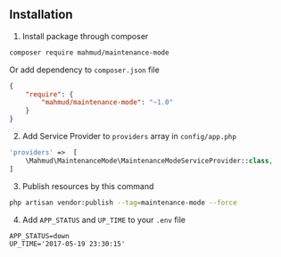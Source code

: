 ## Installation

1. Install package through composer

```bash
composer require mahmud/maintenance-mode
```

Or add dependency to `composer.json` file

```json
{
    "require": {
        "mahmud/maintenance-mode": "~1.0"
    }
}
```

2. Add Service Provider to `providers` array in `config/app.php`

```php
'providers' =>  [
    \Mahmud\MaintenanceMode\MaintenanceModeServiceProvider::class,
]
```

3. Publish resources by this command

```bash
php artisan vendor:publish --tag=maintenance-mode --force
```

4. Add `APP_STATUS` and `UP_TIME` to your `.env` file

```
APP_STATUS=down
UP_TIME='2017-05-19 23:30:15'
```

